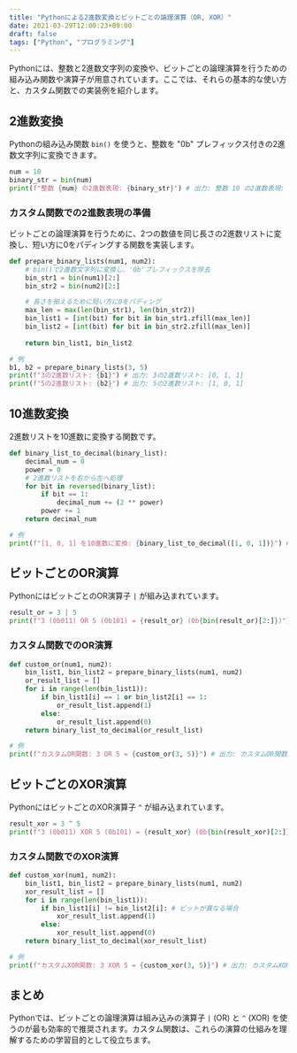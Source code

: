 ```yaml
---
title: "Pythonによる2進数変換とビットごとの論理演算（OR, XOR）"
date: 2021-03-29T12:00:23+09:00
draft: false
tags: ["Python", "プログラミング"] 
---
```

<!--more-->
Pythonには、整数と2進数文字列の変換や、ビットごとの論理演算を行うための組み込み関数や演算子が用意されています。ここでは、それらの基本的な使い方と、カスタム関数での実装例を紹介します。

## 2進数変換

Pythonの組み込み関数 `bin()` を使うと、整数を "0b" プレフィックス付きの2進数文字列に変換できます。

```python
num = 10
binary_str = bin(num)
print(f"整数 {num} の2進数表現: {binary_str}") # 出力: 整数 10 の2進数表現: 0b1010
```

### カスタム関数での2進数表現の準備

ビットごとの論理演算を行うために、2つの数値を同じ長さの2進数リストに変換し、短い方に0をパディングする関数を実装します。

```python
def prepare_binary_lists(num1, num2):
    # bin()で2進数文字列に変換し、'0b'プレフィックスを除去
    bin_str1 = bin(num1)[2:]
    bin_str2 = bin(num2)[2:]

    # 長さを揃えるために短い方に0をパディング
    max_len = max(len(bin_str1), len(bin_str2))
    bin_list1 = [int(bit) for bit in bin_str1.zfill(max_len)]
    bin_list2 = [int(bit) for bit in bin_str2.zfill(max_len)]
    
    return bin_list1, bin_list2

# 例
b1, b2 = prepare_binary_lists(3, 5)
print(f"3の2進数リスト: {b1}") # 出力: 3の2進数リスト: [0, 1, 1]
print(f"5の2進数リスト: {b2}") # 出力: 5の2進数リスト: [1, 0, 1]
```

## 10進数変換

2進数リストを10進数に変換する関数です。

```python
def binary_list_to_decimal(binary_list):
    decimal_num = 0
    power = 0
    # 2進数リストを右から左へ処理
    for bit in reversed(binary_list):
        if bit == 1:
            decimal_num += (2 ** power)
        power += 1
    return decimal_num

# 例
print(f"[1, 0, 1] を10進数に変換: {binary_list_to_decimal([1, 0, 1])}") # 出力: [1, 0, 1] を10進数に変換: 5
```

## ビットごとのOR演算

PythonにはビットごとのOR演算子 `|` が組み込まれています。

```python
result_or = 3 | 5
print(f"3 (0b011) OR 5 (0b101) = {result_or} (0b{bin(result_or)[2:]})") # 出力: 3 (0b011) OR 5 (0b101) = 7 (0b111)
```

### カスタム関数でのOR演算

```python
def custom_or(num1, num2):
    bin_list1, bin_list2 = prepare_binary_lists(num1, num2)
    or_result_list = []
    for i in range(len(bin_list1)):
        if bin_list1[i] == 1 or bin_list2[i] == 1:
            or_result_list.append(1)
        else:
            or_result_list.append(0)
    return binary_list_to_decimal(or_result_list)

# 例
print(f"カスタムOR関数: 3 OR 5 = {custom_or(3, 5)}") # 出力: カスタムOR関数: 3 OR 5 = 7
```

## ビットごとのXOR演算

PythonにはビットごとのXOR演算子 `^` が組み込まれています。

```python
result_xor = 3 ^ 5
print(f"3 (0b011) XOR 5 (0b101) = {result_xor} (0b{bin(result_xor)[2:]})") # 出力: 3 (0b011) XOR 5 (0b101) = 6 (0b110)
```

### カスタム関数でのXOR演算

```python
def custom_xor(num1, num2):
    bin_list1, bin_list2 = prepare_binary_lists(num1, num2)
    xor_result_list = []
    for i in range(len(bin_list1)):
        if bin_list1[i] != bin_list2[i]: # ビットが異なる場合
            xor_result_list.append(1)
        else:
            xor_result_list.append(0)
    return binary_list_to_decimal(xor_result_list)

# 例
print(f"カスタムXOR関数: 3 XOR 5 = {custom_xor(3, 5)}") # 出力: カスタムXOR関数: 3 XOR 5 = 6
```

## まとめ

Pythonでは、ビットごとの論理演算は組み込みの演算子 `|` (OR) と `^` (XOR) を使うのが最も効率的で推奨されます。カスタム関数は、これらの演算の仕組みを理解するための学習目的として役立ちます。
